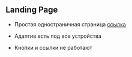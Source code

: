 ## Landing Page 

- Простая одностраничная страница [ссылка](https://okazaki87.github.io/Master-Stroi/)
* Адаптив есть под все устройства
+ Кнопки и ссылки не работают
